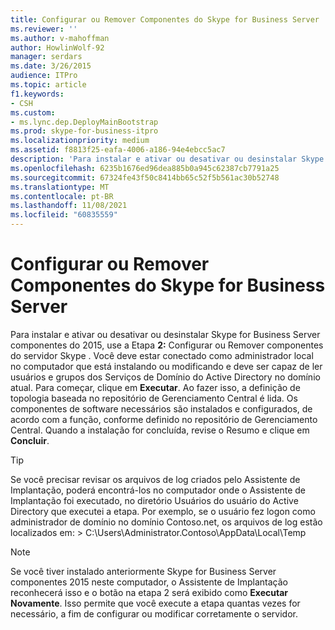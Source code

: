 ```yaml
---
title: Configurar ou Remover Componentes do Skype for Business Server
ms.reviewer: ''
ms.author: v-mahoffman
author: HowlinWolf-92
manager: serdars
ms.date: 3/26/2015
audience: ITPro
ms.topic: article
f1.keywords:
- CSH
ms.custom:
- ms.lync.dep.DeployMainBootstrap
ms.prod: skype-for-business-itpro
ms.localizationpriority: medium
ms.assetid: f8813f25-eafa-4006-a186-94e4ebcc5ac7
description: 'Para instalar e ativar ou desativar ou desinstalar Skype for Business Server componentes do 2015, use a Etapa 2: Configurar ou Remover Skype Componentes do Servidor. Você deve estar conectado como administrador local no computador que está instalando ou modificando e deve ser capaz de ler usuários e grupos dos Serviços de Domínio do Active Directory no domínio atual. Para começar, clique em Executar. Ao fazer isso, a definição de topologia baseada no repositório de Gerenciamento Central é lida. Os componentes de software necessários são instalados e configurados, de acordo com a função, conforme definido no repositório de Gerenciamento Central. Quando a instalação for concluída, revise o Resumo e clique em Concluir.'
ms.openlocfilehash: 6235b1676ed96dea885b0a945c62387cb7791a25
ms.sourcegitcommit: 67324fe43f50c8414bb65c52f5b561ac30b52748
ms.translationtype: MT
ms.contentlocale: pt-BR
ms.lasthandoff: 11/08/2021
ms.locfileid: "60835559"
---
```

# <a name="setup-or-remove-skype-for-business-server-components"></a>Configurar ou Remover Componentes do Skype for Business Server
 
Para instalar e ativar ou desativar ou desinstalar Skype for Business Server componentes do 2015, use a Etapa **2:** Configurar ou Remover componentes do servidor Skype . Você deve estar conectado como administrador local no computador que está instalando ou modificando e deve ser capaz de ler usuários e grupos dos Serviços de Domínio do Active Directory no domínio atual. Para começar, clique em **Executar**. Ao fazer isso, a definição de topologia baseada no repositório de Gerenciamento Central é lida. Os componentes de software necessários são instalados e configurados, de acordo com a função, conforme definido no repositório de Gerenciamento Central. Quando a instalação for concluída, revise o Resumo e clique em **Concluir**.
  
> [!TIP]
> Se você precisar revisar os arquivos de log criados pelo Assistente de Implantação, poderá encontrá-los no computador onde o Assistente de Implantação foi executado, no diretório Usuários do usuário do Active Directory que executei a etapa. Por exemplo, se o usuário fez logon como administrador de domínio no domínio Contoso.net, os arquivos de log estão localizados em: > C:\Users\Administrator.Contoso\AppData\Local\Temp 
  
> [!NOTE]
> Se você tiver instalado anteriormente Skype for Business Server componentes 2015 neste computador, o Assistente de Implantação reconhecerá isso e o botão na etapa 2 será exibido como **Executar Novamente**. Isso permite que você execute a etapa quantas vezes for necessário, a fim de configurar ou modificar corretamente o servidor. 
  

